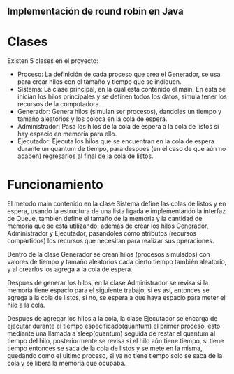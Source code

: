 ## Implementación de round robin en Java

# Clases
Existen 5 clases en el proyecto:
- Proceso: La definición de cada proceso que crea el Generador, se usa para crear hilos con el tamaño y tiempo que se indiquen.
- Sistema: La clase principal, en la cual está contenido el main. En ésta se inician los hilos principales y se definen todos los datos, simula tener los recursos de la computadora.
- Generador: Genera hilos (simulan ser procesos), dandoles un tiempo y tamaño aleatorios y los coloca en la cola de espera.
- Administrador: Pasa los hilos de la cola de espera a la cola de listos si hay espacio en memoria para ello.
- Ejecutador: Ejecuta los hilos que se encuentran en la cola de espera durante un quantum de tiempo, para despues (en el caso de que aún no acaben) regresarlos al final de la cola de listos.

# Funcionamiento
El metodo main contenido en la clase Sistema define las colas de listos y en espera, usando la estructura de una lista ligada e implementando la interfaz de Queue, también define el tamaño de la memoria y la cantidad de memoria que se está utilizando, además de crear los hilos Generador, Administrador y Ejecutador, pasandoles como atributos (recursos compartidos) los recursos que necesitan para realizar sus operaciones.

Dentro de la clase Generador se crean hilos (procesos simulados) con valores de tiempo y tamaño aleatorios cada cierto tiempo también aleatorio, y al crearlos los agrega a la cola de espera.

Despues de generar los hilos, en la clase Administrador se revisa si la memoria tiene espacio para el siguiente trabajo, si es así, entonces se agrega a la cola de listos, si no, se espera a que haya espacio para meter el hilo a la cola.

Despues de agregar los hilos a la cola, la clase Ejecutador se encarga de ejecutar durante el tiempo especificado(quantum) el primer proceso, ésto mediante una llamada a sleep(quantum) seguida de restar el quantum al tiempo del hilo, posteriormente se revisa si el hilo aún tiene tiempo, si tiene tiempo entonces se saca de la cola de listos y se mete en la misma, quedando como el ultimo proceso, si ya no tiene tiempo solo se saca de la cola y se libera la memoria que ocupaba.
